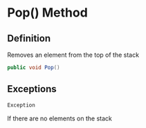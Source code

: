 # Pop() Method

## Definition
Removes an element from the top of the stack

```C#
public void Pop()
```

## Exceptions

```C#
Exception
```

If there are no elements on the stack
